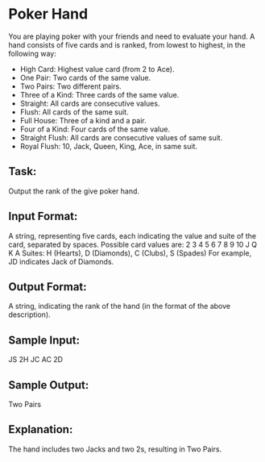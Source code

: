 # Poker Hand

You are playing poker with your friends and need to evaluate your hand. 
A hand consists of five cards and is ranked, from lowest to highest, in the following way:
- High Card: Highest value card (from 2 to Ace).
- One Pair: Two cards of the same value.
- Two Pairs: Two different pairs.
- Three of a Kind: Three cards of the same value.
- Straight: All cards are consecutive values.
- Flush: All cards of the same suit.
- Full House: Three of a kind and a pair.
- Four of a Kind: Four cards of the same value.
- Straight Flush: All cards are consecutive values of same suit.
- Royal Flush: 10, Jack, Queen, King, Ace, in same suit. 

## Task:
Output the rank of the give poker hand. 

## Input Format: 
A string, representing five cards, each indicating the value and suite of the card, separated by spaces. 
Possible card values are: 2 3 4 5 6 7 8 9 10 J Q K A
Suites:  H (Hearts), D (Diamonds), C (Clubs), S (Spades)
For example, JD indicates Jack of Diamonds. 

## Output Format:
A string, indicating the rank of the hand (in the format of the above description). 

## Sample Input:
JS 2H JC AC 2D

## Sample Output: 
Two Pairs

## Explanation: 
The hand includes two Jacks and two 2s, resulting in Two Pairs.
